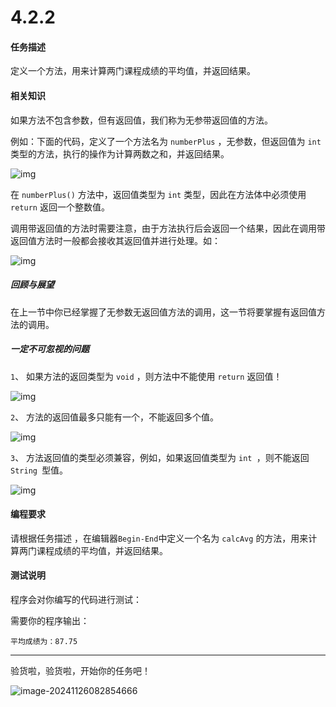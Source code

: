 # 4.2.2

#### 任务描述

定义一个方法，用来计算两门课程成绩的平均值，并返回结果。

#### 相关知识

如果方法不包含参数，但有返回值，我们称为无参带返回值的方法。

例如：下面的代码，定义了一个方法名为 `numberPlus` ，无参数，但返回值为 `int` 类型的方法，执行的操作为计算两数之和，并返回结果。

![img](https://data.educoder.net/api/attachments/dkhMSFhqV3ZhTkVwenFET3Jpb2gyQT09)

在 `numberPlus()` 方法中，返回值类型为 `int` 类型，因此在方法体中必须使用 `return` 返回一个整数值。

调用带返回值的方法时需要注意，由于方法执行后会返回一个结果，因此在调用带返回值方法时一般都会接收其返回值并进行处理。如：

![img](https://data.educoder.net/api/attachments/NktXVS82aTV5eTdyenNBclNIbUUyZz09)

##### 回顾与展望

在上一节中你已经掌握了无参数无返回值方法的调用，这一节将要掌握有返回值方法的调用。

##### 一定不可忽视的问题

`1`、 如果方法的返回类型为 `void` ，则方法中不能使用 `return` 返回值！

![img](https://data.educoder.net/api/attachments/OFVnelg4VWowVzVTWVp1c0dNalNWZz09)

`2`、 方法的返回值最多只能有一个，不能返回多个值。

![img](https://data.educoder.net/api/attachments/Y3l6dlE1cU9EOHczU3RkUWx0eW92Zz09)

`3`、 方法返回值的类型必须兼容，例如，如果返回值类型为 `int `，则不能返回 `String `型值。

![img](https://data.educoder.net/api/attachments/aExKb3lwSXhDY01hd0xzN1E4QjAzUT09)

#### 编程要求

请根据任务描述 ，在编辑器`Begin-End`中定义一个名为 `calcAvg` 的方法，用来计算两门课程成绩的平均值，并返回结果。

#### 测试说明

程序会对你编写的代码进行测试：

需要你的程序输出：

```
平均成绩为：87.75
```

------

验货啦，验货啦，开始你的任务吧！

![image-20241126082854666](C:\Users\湛先生\AppData\Roaming\Typora\typora-user-images\image-20241126082854666.png)